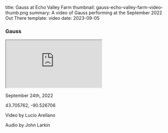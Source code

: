 title: Gauss at Echo Valley Farm
thumbnail: gauss-echo-valley-farm-video-thumb.png
summary: A video of Gauss performing at the September 2022 Out There 
template: video
date: 2023-09-05

### Gauss

<div class="ratio ratio-16x9">
  <iframe class="embed-responsive-item" src="https://www.youtube.com/embed/gd97Rgt3JFw?si=aMmQCkSEaKgVDiAF" allowfullscreen></iframe>
</div>

September 24th, 2022 

43.705762, -90.526706 

Video by Lucio Arellano 

Audio by John Larkin